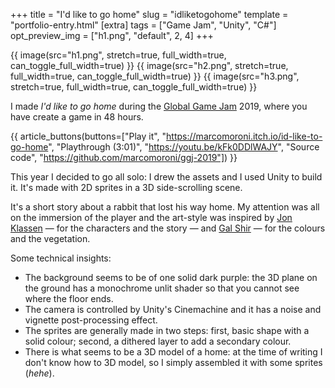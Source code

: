 +++
title = "I'd like to go home"
slug = "idliketogohome"
template = "portfolio-entry.html"
[extra]
tags = ["Game Jam", "Unity", "C#"]
opt_preview_img = ["h1.png", "default", 2, 4]
+++

{{ image(src="h1.png", stretch=true, full_width=true, can_toggle_full_width=true) }}
{{ image(src="h2.png", stretch=true, full_width=true, can_toggle_full_width=true) }}
{{ image(src="h3.png", stretch=true, full_width=true, can_toggle_full_width=true) }}

I made *I'd like to go home* during the [Global Game Jam](https://globalgamejam.org/) 2019, where you have create a game in 48 hours.

{{ article_buttons(buttons=["Play it", "https://marcomoroni.itch.io/id-like-to-go-home", "Playthrough (3:01)", "https://youtu.be/kFk0DDlWAJY", "Source code", "https://github.com/marcomoroni/ggj-2019"]) }}

This year I decided to go all solo: I drew the assets and I used Unity to build it. It's made with 2D sprites in a 3D side-scrolling scene.

It's a short story about a rabbit that lost his way home. My attention was all on the immersion of the player and the art-style was inspired by [Jon Klassen](http://jonklassen.tumblr.com/) — for the characters and the story — and [Gal Shir](https://galshir.com/) — for the colours and the vegetation.

Some technical insights:
* The background seems to be of one solid dark purple: the 3D plane on the ground has a monochrome unlit shader so that you cannot see where the floor ends.
* The camera is controlled by Unity's Cinemachine and it has a noise and vignette post-processing effect.
* The sprites are generally made in two steps: first, basic shape with a solid colour; second, a dithered layer to add a secondary colour.
* There is what seems to be a 3D model of a home: at the time of writing I don't know how to 3D model, so I simply assembled it with some sprites (*hehe*).
